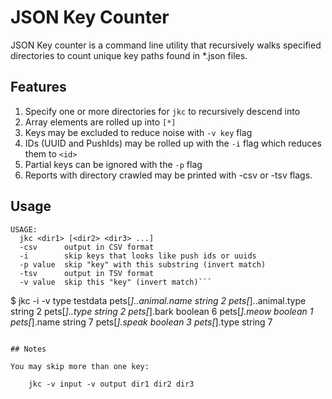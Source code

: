 # JSON Key Counter

JSON Key counter is a command line utility that recursively walks specified 
directories to count unique key paths found in *.json files.

## Features 

1. Specify one or more directories for `jkc` to recursively descend into
2. Array elements are rolled up into `[*]`
3. Keys may be excluded to reduce noise with `-v key` flag
4. IDs (UUID and PushIds) may be rolled up with the `-i` flag which reduces them to `<id>`
5. Partial keys can be ignored with the `-p` flag
6. Reports with directory crawled may be printed with -csv or -tsv flags.

## Usage 

```
USAGE:
  jkc <dir1> [<dir2> <dir3> ...]
  -csv 	    output in CSV format
  -i	    skip keys that looks like push ids or uuids
  -p value 	skip "key" with this substring (invert match)
  -tsv    	output in TSV format
  -v value 	skip this "key" (invert match)```
```

$ jkc -i -v type testdata
pets[*].<id>.animal.name  string   2
pets[*].<id>.animal.type  string   2
pets[*].<id>.type         string   2
pets[*].bark              boolean  6
pets[*].meow              boolean  1
pets[*].name              string   7
pets[*].speak             boolean  3
pets[*].type              string   7
```

## Notes

You may skip more than one key:

    jkc -v input -v output dir1 dir2 dir3
